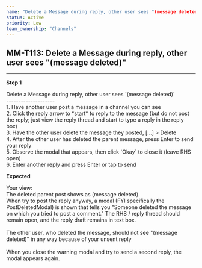 ```yaml
---
name: "Delete a Message during reply, other user sees "(message deleted)""
status: Active
priority: Low
team_ownership: "Channels"
---
```


## MM-T113: Delete a Message during reply, other user sees "(message deleted)"

---

**Step 1**

Delete a Message during reply, other user sees \`(message deleted)\`\
\--------------------\
1\. Have another user post a message in a channel you can see\
2\. Click the reply arrow to \*start\* to reply to the message (but do not post the reply; just view the reply thread and start to type a reply in the reply box)\
3\. Have the other user delete the message they posted, \[...] > Delete\
4\. After the other user has deleted the parent message, press Enter to send your reply\
5\. Observe the modal that appears, then click \`Okay\` to close it (leave RHS open)\
6\. Enter another reply and press Enter or tap to send

**Expected**

Your view:\
The deleted parent post shows as (message deleted).\
When try to post the reply anyway, a modal (FYI specifically the PostDeletedModal) is shown that tells you "Someone deleted the message on which you tried to post a comment." The RHS / reply thread should remain open, and the reply draft remains in text box.\
\
The other user, who deleted the message, should not see "(message deleted)" in any way because of your unsent reply\
\
When you close the warning modal and try to send a second reply, the modal appears again.
